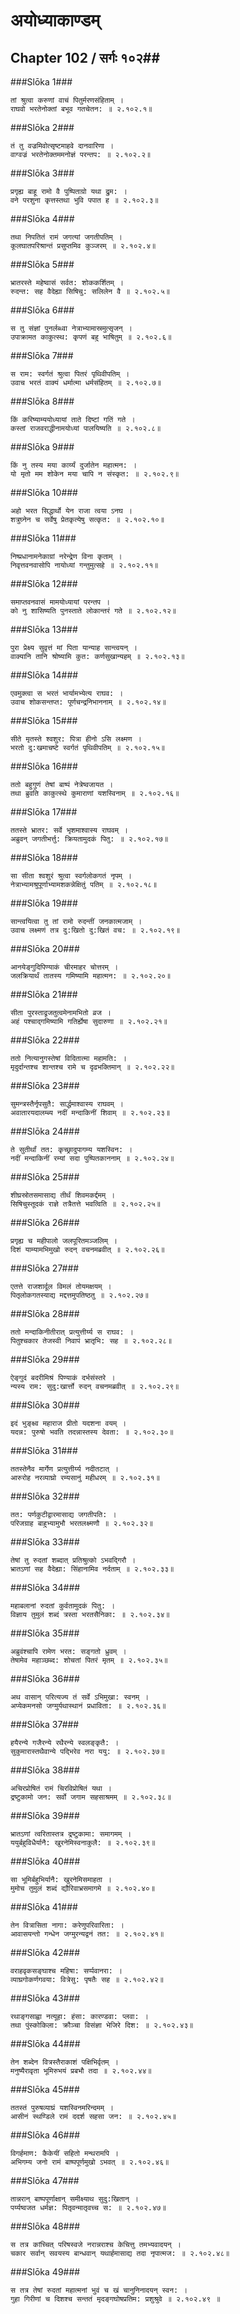 अयोध्याकाण्डम्
===============================


## Chapter 102  / सर्गः १०२##


###Slōka 1###


    तां श्रुत्वा करुणां वाचं पितुर्मरणसंहिताम् ।
    राघवो भरतेनोक्तां बभूव गतचेतन: ॥ २.१०२.१॥


###Slōka 2###


    तं तु वज्रमिवोत्सृष्टमाहवे दानवारिणा ।
    वाग्वज्रं भरतेनोक्तममनोज्ञं परन्तप: ॥ २.१०२.२॥


###Slōka 3###


    प्रगृह्य बाहू रामो वै पुष्पिताग्रो यथा द्रुम: ।
    वने परशुना कृत्तस्तथा भुवि पपात ह ॥ २.१०२.३॥


###Slōka 4###


    तथा निपतितं रामं जगत्यां जगतीपतिम् ।
    कूलघातपरिश्रान्तं प्रसुप्तमिव कुञ्जरम् ॥ २.१०२.४॥


###Slōka 5###


    भ्रातरस्ते महेष्वासं सर्वत: शोककर्शितम् ।
    रुदन्त: सह वैदेह्या सिषिचु: सलिलेन वै ॥ २.१०२.५॥


###Slōka 6###


    स तु संज्ञां पुनर्लब्ध्वा नेत्राभ्यामास्रमुत्सृजन् ।
    उपाक्रामत काकुत्स्थ: कृपणं बहु भाषितुम् ॥ २.१०२.६॥


###Slōka 7###


    स राम: स्वर्गतं श्रुत्वा पितरं पृथिवीपतिम् ।
    उवाच भरतं वाक्यं धर्मात्मा धर्मसंहितम् ॥ २.१०२.७॥


###Slōka 8###


    किं करिष्याम्ययोध्यायां ताते दिष्टां गतिं गते ।
    कस्तां राजवराद्धीनामयोध्यां पालयिष्यति ॥ २.१०२.८॥


###Slōka 9###


    किं नु तस्य मया कार्य्यं दुर्जातेन महात्मन: ।
    यो मृतो मम शोकेन मया चापि न संस्कृत: ॥ २.१०२.९॥


###Slōka 10###


    अहो भरत सिद्धार्थो येन राजा त्वया ऽनघ ।
    शत्रुघ्नेन च सर्वेषु प्रेतकृत्येषु सत्कृत: ॥ २.१०२.१०॥


###Slōka 11###


    निष्प्रधानामनेकाग्रां नरेन्द्रेण विना कृताम् ।
    निवृत्तवनवासोपि नायोध्यां गन्तुमुत्सहे ॥ २.१०२.११॥


###Slōka 12###


    समाप्तवनवासं मामयोध्यायां परन्तप ।
    को नु शासिष्यति पुनस्ताते लोकान्तरं गते ॥ २.१०२.१२॥


###Slōka 13###


    पुरा प्रेक्ष्य सुवृत्तं मां पिता यान्याह सान्त्वयन् ।
    वाक्यानि तानि श्रोष्यामि कुत: कर्णसुखान्यहम् ॥ २.१०२.१३॥


###Slōka 14###


    एवमुक्त्वा स भरतं भार्यामभ्येत्य राघव: ।
    उवाच शोकसन्तप्त: पूर्णचन्द्रनिभाननाम् ॥ २.१०२.१४॥


###Slōka 15###


    सीते मृतस्ते श्वशुर: पित्रा हीनो ऽसि लक्ष्मण ।
    भरतो दु:खमाचष्टे स्वर्गतं पृथिवीपतिम् ॥ २.१०२.१५॥


###Slōka 16###


    ततो बहुगुणं तेषां बाष्पं नेत्रेष्वजायत ।
    तथा ब्रुवति काकुत्स्थे कुमाराणां यशस्विनाम् ॥ २.१०२.१६॥


###Slōka 17###


    ततस्ते भ्रातर: सर्वे भृशमाश्वास्य राघवम् ।
    अब्रुवन् जगतीभर्त्तु: क्रियतामुदकं पितु: ॥ २.१०२.१७॥


###Slōka 18###


    सा सीता श्वशुरं श्रुत्वा स्वर्गलोकगतं नृपम् ।
    नेत्राभ्यामश्रुपूर्णाभ्यामशकन्नेक्षितुं पतिम् ॥ २.१०२.१८॥


###Slōka 19###


    सान्त्वयित्वा तु तां रामो रुदन्तीं जनकात्मजाम् ।
    उवाच लक्ष्मणं तत्र दु:खितो दु:खितं वच: ॥ २.१०२.१९॥


###Slōka 20###


    आनयेङ्गुदिपिण्याकं चीरमाहर चोत्तरम् ।
    जलक्रियार्थं तातस्य गमिष्यामि महात्मन: ॥ २.१०२.२०॥


###Slōka 21###


    सीता पुरस्ताद्व्रजतुत्वमेनामभितो व्रज ।
    अहं पश्चाद्गमिष्यामि गतिर्ह्येषा सुदारुणा ॥ २.१०२.२१॥


###Slōka 22###


    ततो नित्यानुगस्तेषां विदितात्मा महामति: ।
    मृदुर्दान्तश्च शान्तश्च रामे च दृढभक्तिमान् ॥ २.१०२.२२॥


###Slōka 23###


    सुमन्त्रस्तैर्नृपसुतै: सार्द्धमाश्वास्य राघवम् ।
    अवातारयदालम्ब्य नदीं मन्दाकिनीं शिवाम् ॥ २.१०२.२३॥


###Slōka 24###


    ते सुतीर्थां तत: कृच्छ्रादुपागम्य यशस्विन: ।
    नदीं मन्दाकिनीं रम्यां सदा पुष्पितकाननाम् ॥ २.१०२.२४॥


###Slōka 25###


    शीघ्रस्रोतसमासाद्य तीर्थं शिवमकर्द्दमम् ।
    सिषिचुस्तूदकं राज्ञे तत्रैतत्ते भवत्विति ॥ २.१०२.२५॥


###Slōka 26###


    प्रगृह्य च महीपालो जलपूरितमञ्जलिम् ।
    दिशं याम्यामभिमुखो रुदन् वचनमब्रवीत् ॥ २.१०२.२६॥


###Slōka 27###


    एतत्ते राजशार्दूल विमलं तोयमक्षयम् ।
    पितृलोकगतस्याद्य मद्दत्तमुपतिष्ठतु ॥ २.१०२.२७॥


###Slōka 28###


    ततो मन्दाकिनीतीरात् प्रत्युत्तीर्य्य स राघव: ।
    पितुश्चकार तेजस्वी निवापं भ्रातृभि: सह ॥ २.१०२.२८॥


###Slōka 29###


    ऐङ्गुदं बदरीमिश्रं पिण्याकं दर्भसंस्तरे ।
    न्यस्य राम: सुदु:खार्त्तो रुदन् वचनमब्रवीत् ॥ २.१०२.२९॥


###Slōka 30###


    इदं भुङ्क्ष्व महाराज प्रीतो यदशना वयम् ।
    यदन्न: पुरुषो भवति तदन्नास्तस्य देवता: ॥ २.१०२.३०॥


###Slōka 31###


    ततस्तेनैव मार्गेण प्रत्युत्तीर्य्य नदीतटात् ।
    आरुरोह नरव्याघ्रो रम्यसानुं महीधरम् ॥ २.१०२.३१॥


###Slōka 32###


    तत: पर्णकुटीद्वारमासाद्य जगतीपति: ।
    परिजग्राह बाहुभ्यामुभौ भरतलक्ष्मणौ ॥ २.१०२.३२॥


###Slōka 33###


    तेषां तु रुदतां शब्दात् प्रतिश्रुत्को ऽभवद्गिरौ ।
    भ्रातऽणां सह वैदेह्या: सिंहानामिव नर्दताम् ॥ २.१०२.३३॥


###Slōka 34###


    महाबलानां रुदतां कुर्वतामुदकं पितु: ।
    विज्ञाय तुमुलं शब्दं त्रस्ता भरतसैनिका: ॥ २.१०२.३४॥


###Slōka 35###


    अब्रुवंश्चापि रामेण भरत: सङ्गतो ध्रुवम् ।
    तेषामेव महाञ्छब्द: शोचतां पितरं मृतम् ॥ २.१०२.३५॥


###Slōka 36###


    अथ वासान् परित्यज्य तं सर्वे ऽभिमुखा: स्वनम् ।
    अप्येकमनसो जग्मुर्यथास्थानं प्रधाविता: ॥ २.१०२.३६॥


###Slōka 37###


    हयैरन्ये गजैरन्ये रथैरन्ये स्वलङ्कृतै: ।
    सुकुमारास्तथैवान्ये पद्भिरेव नरा ययु: ॥ २.१०२.३७॥


###Slōka 38###


    अचिरप्रोषितं रामं चिरविप्रोषितं यथा ।
    द्रष्टुकामो जन: सर्वो जगाम सहसाश्रमम् ॥ २.१०२.३८॥


###Slōka 39###


    भ्रातऽणां त्वरितास्तत्र द्रष्टुकामा: समागमम् ।
    ययुर्बहुविधैर्यानै: खुरनेमिस्वनाकुलै: ॥ २.१०२.३९॥


###Slōka 40###


    सा भूमिर्बहुभिर्यानै: खुरनेमिसमाहता ।
    मुमोच तुमुलं शब्दं द्यौरिवाभ्रसमागमे ॥ २.१०२.४०॥


###Slōka 41###


    तेन वित्रासिता नागा: करेणुपरिवारिता: ।
    आवासयन्तो गन्धेन जग्मुरन्यद्वनं तत: ॥ २.१०२.४१॥


###Slōka 42###


    वराहवृकसङ्घाश्च महिषा: सर्प्पवानरा: ।
    व्याघ्रगोकर्णगवया: वित्रेसु: पृषतैः सह ॥ २.१०२.४२॥


###Slōka 43###


    रथाङ्गसाह्वा नत्यूहा: हंसा: कारण्डवा: प्लवा: ।
    तथा पुंस्कोकिला: क्रौञ्चा विसंज्ञा भेजिरे दिश: ॥ २.१०२.४३॥


###Slōka 44###


    तेन शब्देन वित्रस्तैराकाशं पक्षिभिर्वृतम् ।
    मनुष्यैरावृता भूमिरुभयं प्रबभौ तदा ॥ २.१०२.४४॥


###Slōka 45###


    ततस्तं पुरुषव्याघ्रं यशस्विनमरिन्दमम् ।
    आसीनं स्थण्डिले रामं ददर्श सहसा जन: ॥ २.१०२.४५॥


###Slōka 46###


    विगर्हमाण: कैकेयीं सहितो मन्थरामपि ।
    अभिगम्य जनो रामं बाष्पपूर्णमुखो ऽभवत् ॥ २.१०२.४६॥


###Slōka 47###


    तान्नरान् बाष्पपूर्णाक्षान् समीक्ष्याथ सुदु:खितान् ।
    पर्य्यष्वजत धर्मज्ञ: पितृवन्मातृवच्च स: ॥ २.१०२.४७॥


###Slōka 48###


    स तत्र कांच्चित् परिषस्वजे नरान्नराश्च केचित्तु तमभ्यवादयन् ।
    चकार सर्वान् सवयस्य बान्धवान् यथार्हमासाद्य तदा नृपात्मज: ॥ २.१०२.४८॥


###Slōka 49###


    स तत्र तेषां रुदतां महात्मनां भुवं च खं चानुनिनादयन् स्वन: ।
    गुहा गिरीणां च दिशश्च सन्ततं मृदङ्गघोषप्रतिम: प्रशुश्रुवे ॥ २.१०२.४९ ॥


